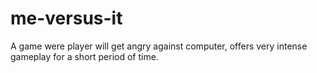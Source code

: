 me-versus-it
============

A game were player will get angry against computer, offers very intense gameplay for a short period of time.
